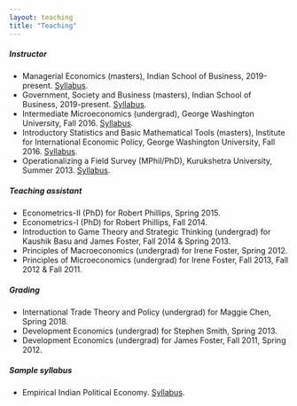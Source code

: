 ```yaml
---
layout: teaching
title: "Teaching"
---
```


##### Instructor

* Managerial Economics (masters), Indian School of Business, 2019-present. [Syllabus](/teaching/syllabus/dar_isb_managerial_economics.pdf).
* Government, Society and Business (masters), Indian School of Business, 2019-present. [Syllabus](/teaching/syllabus/dar_isb_government_society_business.pdf).
* Intermediate Microeconomics (undergrad), George Washington University, Fall 2016. [Syllabus](/teaching/syllabus/dar_gwu_intermediate_micro.pdf).
* Introductory Statistics and Basic Mathematical Tools (masters), Institute for International Economic Policy, George Washington University, Fall 2016. [Syllabus](/teaching/syllabus/dar_iiep_introductory_statistics.pdf).
* Operationalizing a Field Survey (MPhil/PhD), Kurukshetra University, Summer 2013. [Syllabus](/teaching/syllabus/dar_kuk_operationalizing_field_survey.pdf).

##### Teaching assistant

* Econometrics-II (PhD) for Robert Phillips, Spring 2015.
* Econometrics-I (PhD) for Robert Phillips, Fall 2014.
* Introduction to Game Theory and Strategic Thinking (undergrad) for Kaushik Basu and James Foster, Fall 2014 & Spring 2013.
* Principles of Macroeconomics (undergrad) for Irene Foster, Spring 2012.
* Principles of Microeconomics (undergrad) for Irene Foster, Fall 2013, Fall 2012 & Fall 2011.

##### Grading

* International Trade Theory and Policy (undergrad) for Maggie Chen, Spring 2018.
* Development Economics (undergrad) for Stephen Smith, Spring 2013.
* Development Economics (undergrad) for James Foster, Fall 2011, Spring 2012.

##### Sample syllabus

* Empirical Indian Political Economy. [Syllabus](/teaching/syllabus/dar_sample_empirical_indian_political_economy.pdf).